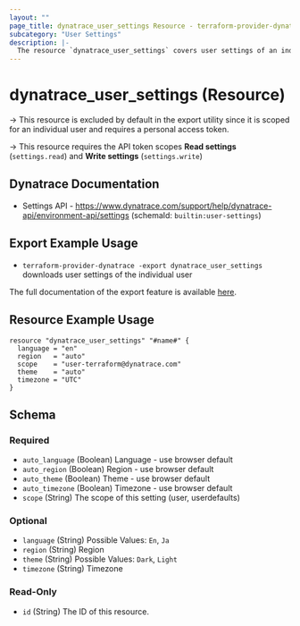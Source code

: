 ```yaml
---
layout: ""
page_title: dynatrace_user_settings Resource - terraform-provider-dynatrace"
subcategory: "User Settings"
description: |-
  The resource `dynatrace_user_settings` covers user settings of an individual user
---
```


# dynatrace_user_settings (Resource)

-> This resource is excluded by default in the export utility since it is scoped for an individual user and requires a personal access token.

-> This resource requires the API token scopes **Read settings** (`settings.read`) and **Write settings** (`settings.write`)

## Dynatrace Documentation

- Settings API - https://www.dynatrace.com/support/help/dynatrace-api/environment-api/settings (schemaId: `builtin:user-settings`)

## Export Example Usage

- `terraform-provider-dynatrace -export dynatrace_user_settings` downloads user settings of the individual user

The full documentation of the export feature is available [here](https://registry.terraform.io/providers/dynatrace-oss/dynatrace/latest/docs/guides/export-v2).

## Resource Example Usage

```
resource "dynatrace_user_settings" "#name#" {
  language = "en"
  region   = "auto"
  scope    = "user-terraform@dynatrace.com"
  theme    = "auto"
  timezone = "UTC"
}
```

<!-- schema generated by tfplugindocs -->
## Schema

### Required

- `auto_language` (Boolean) Language - use browser default
- `auto_region` (Boolean) Region - use browser default
- `auto_theme` (Boolean) Theme - use browser default
- `auto_timezone` (Boolean) Timezone - use browser default
- `scope` (String) The scope of this setting (user, userdefaults)

### Optional

- `language` (String) Possible Values: `En`, `Ja`
- `region` (String) Region
- `theme` (String) Possible Values: `Dark`, `Light`
- `timezone` (String) Timezone

### Read-Only

- `id` (String) The ID of this resource.
 